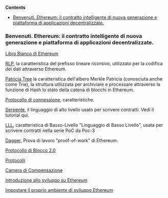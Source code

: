 <!-- START doctoc generated TOC please keep comment here to allow auto update -->
<!-- DON'T EDIT THIS SECTION, INSTEAD RE-RUN doctoc TO UPDATE -->
**Contents**

- [Benvenuti. Ethereum: il contratto intelligente di nuova generazione e piattaforma di applicazioni decentralizzate.](#benvenuti-ethereum-il-contratto-intelligente-di-nuova-generazione-e-piattaforma-di-applicazioni-decentralizzate)

<!-- END doctoc generated TOC please keep comment here to allow auto update -->

### Benvenuti. Ethereum: il contratto intelligente di nuova generazione e piattaforma di applicazioni decentralizzate.

[Libro Bianco di Ethereum](https://github.com/ethereum/wiki/wiki/%5BItalian%5D-Libro-Bianco)

[RLP](https://google.it), la caratteristica del prefisso lineare ricorsivo, utilizzato per la codifica dei dati attraverso Ethereum.

[Patricia Tree](https://google.it) la caratteristica dell'albero Merkle Patricia  (conosciuta anche come Trie), la struttura utilizzata per archiviare e  processare attraverso la funzione di Hash lo stato della catena di blocchi in Ethereum.

[Protocollo di connessione](https://google.it), caratteristiche.

[Serpente](https://google.it), il linguaggio di alto livello usato per scrivere contratti. Vedi il tutorial qui.

[LLL](https://google.it), caratteristica di Basso-Livello "Linguaggio di Basso Livello", usata per scrivere contratti nella serie PoC da Poc-3

[Dagger](https://google.com), Prova di lavoro "proof-of-work" di Ethereum.

[Protocollo di Blocco 2.0](https://google.it)

[Protocolli](https://google.it)

[Camera di Compensazione](https://google.it)

[Introduzione allo sviluppo su Ethereum](https://github.com/ethereum/wiki/wiki/%5BItalian%5D-Introduzione-allo-sviluppo-su-Ethereum)

[Impostare il proprio ambiente di sviluppo Ethereum](https://github.com/ethereum/wiki/wiki/%5BItalian%5D-Impostare-il-proprio-ambiente-di-sviluppo-Ethereum)